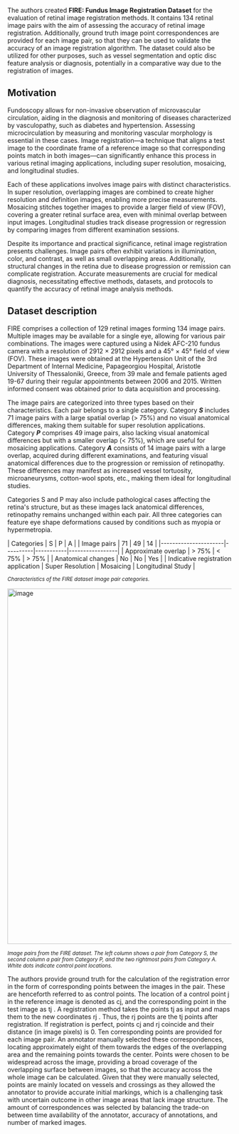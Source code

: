 The authors created **FIRE: Fundus Image Registration Dataset** for the evaluation of retinal image registration methods. It contains 134 retinal image pairs with the aim of assessing the accuracy of retinal image registration. Additionally, ground truth image point correspondences are provided for each image pair, so that they can be used to validate the accuracy of an image registration algorithm. The dataset could also be utilized for other purposes, such as vessel segmentation and optic disc feature analysis or diagnosis, potentially in a comparative way due to the registration of images.

## Motivation

Fundoscopy allows for non-invasive observation of microvascular circulation, aiding in the diagnosis and monitoring of diseases characterized by vasculopathy, such as diabetes and hypertension. Assessing microcirculation by measuring and monitoring vascular morphology is essential in these cases. Image registration—a technique that aligns a test image to the coordinate frame of a reference image so that corresponding points match in both images—can significantly enhance this process in various retinal imaging applications, including super resolution, mosaicing, and longitudinal studies.

Each of these applications involves image pairs with distinct characteristics. In super resolution, overlapping images are combined to create higher resolution and definition images, enabling more precise measurements. Mosaicing stitches together images to provide a larger field of view (FOV), covering a greater retinal surface area, even with minimal overlap between input images. Longitudinal studies track disease progression or regression by comparing images from different examination sessions.

Despite its importance and practical significance, retinal image registration presents challenges. Image pairs often exhibit variations in illumination, color, and contrast, as well as small overlapping areas. Additionally, structural changes in the retina due to disease progression or remission can complicate registration. Accurate measurements are crucial for medical diagnosis, necessitating effective methods, datasets, and protocols to quantify the accuracy of retinal image analysis methods.

## Dataset description

FIRE comprises a collection of 129 retinal images forming 134 image pairs. Multiple images may be available for a single eye, allowing for various pair combinations. The images were captured using a Nidek AFC-210 fundus camera with a resolution of 2912 × 2912 pixels and a 45° × 45° field of view (FOV). These images were obtained at the Hypertension Unit of the 3rd Department of Internal Medicine, Papageorgiou Hospital, Aristotle University of Thessaloniki, Greece, from 39 male and female patients aged 19-67 during their regular appointments between 2006 and 2015. Written informed consent was obtained prior to data acquisition and processing.

The image pairs are categorized into three types based on their characteristics. Each pair belongs to a single category. Category **_S_** includes 71 image pairs with a large spatial overlap (> 75%) and no visual anatomical differences, making them suitable for super resolution applications. Category **_P_** comprises 49 image pairs, also lacking visual anatomical differences but with a smaller overlap (< 75%), which are useful for mosaicing applications. Category **_A_** consists of 14 image pairs with a large overlap, acquired during different examinations, and featuring visual anatomical differences due to the progression or remission of retinopathy. These differences may manifest as increased vessel tortuosity, microaneurysms, cotton-wool spots, etc., making them ideal for longitudinal studies.

Categories S and P may also include pathological cases affecting the retina's structure, but as these images lack anatomical differences, retinopathy remains unchanged within each pair. All three categories can feature eye shape deformations caused by conditions such as myopia or hypermetropia.

| Categories | S | P | A |
| Image pairs | 71 | 49 | 14 |
|----------------------|----------|-----------|-----------------|
| Approximate overlap | > 75% | < 75% | > 75% |
| Anatomical changes | No | No | Yes |
| Indicative registration application | Super Resolution | Mosaicing | Longitudinal Study |

<span style="font-size: smaller; font-style: italic;">Characteristics of the FIRE dataset image pair categories.</span>

<img src="https://github.com/dataset-ninja/fire-fundus/assets/120389559/048a37bf-3369-4fcc-aee8-b8979929bbf8" alt="image" width="800">

<span style="font-size: smaller; font-style: italic;">Image pairs from the FIRE dataset. The left column shows a pair from Category S, the second column a pair from Category P, and the two rightmost pairs from Category A. White dots indicate control point locations.</span>

The authors provide ground truth for the calculation of the registration error in the form of corresponding points between the images in the pair.
These are henceforth referred to as control points. The location of a control point j in the reference image is denoted as cj, and the corresponding point in the test image as tj . A registration method takes the points tj as input and maps them to the new coordinates rj . Thus, the rj points are the tj points after registration. If registration is perfect, points cj and rj coincide and their distance (in image pixels) is 0. Ten corresponding points are provided for each image pair. An annotator manually selected these correspondences, locating approximately eight of them towards
the edges of the overlapping area and the remaining points towards the center. Points were chosen to be widespread across the image, providing a broad coverage of the overlapping surface between images, so that the accuracy across the whole image can be calculated. Given that they were manually selected, points are mainly located on vessels and crossings as they allowed the annotator to provide accurate initial markings, which is a challenging task with uncertain outcome in other image areas that lack image structure. The amount of correspondences was selected by balancing the trade-on between time availability of the annotator, accuracy of annotations, and number of marked images.
